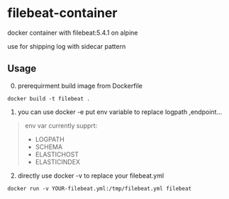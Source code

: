 # filebeat-container

docker container with filebeat:5.4.1 on alpine

use for shipping log with sidecar pattern

## Usage

0. prerequirment build image from Dockerfile
```shell
docker build -t filebeat .
```

1. you can use docker -e put env variable to replace logpath ,endpoint...

>  env var currently supprt:
>  - LOGPATH
>  - SCHEMA
>  - ELASTICHOST
>  - ELASTICINDEX

2. directly use docker -v to replace your filebeat.yml

```shell
docker run -v YOUR-filebeat.yml:/tmp/filebeat.yml filebeat
```

